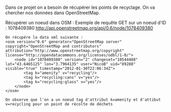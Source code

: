 Dans ce projet on a besoin de récupérer les points de recyclage.
On va chercher nos données dans OpenStreetMap.

Récupérer un noeud dans OSM :
	Exemple de requête GET sur un noeud d'ID : 1078409380
	http://api.openstreetmap.org/api/0.6/node/1078409380

	On récupére la data xml suivante :
	<osm version="0.6" generator="OpenStreetMap server" copyright="OpenStreetMap and contributors" attribution="http://www.openstreetmap.org/copyright" license="http://opendatacommons.org/licenses/odbl/1-0/">
		<node id="1078409380" version="2" changeset="10544488" lat="43.6465125" lon="3.7964135" user="NicoB" uid="89288" visible="true" timestamp="2012-01-30T22:06:34Z">
			<tag k="amenity" v="recycling"/>
			<tag k="recycling:cans" v="yes"/>
			<tag k="recycling:glass" v="yes"/>
		</node>
	</osm>

	On observe que l'on a un noeud tag d'attribut k=amenity et d'attibut v=recycling pour un point de récolte de déchets
